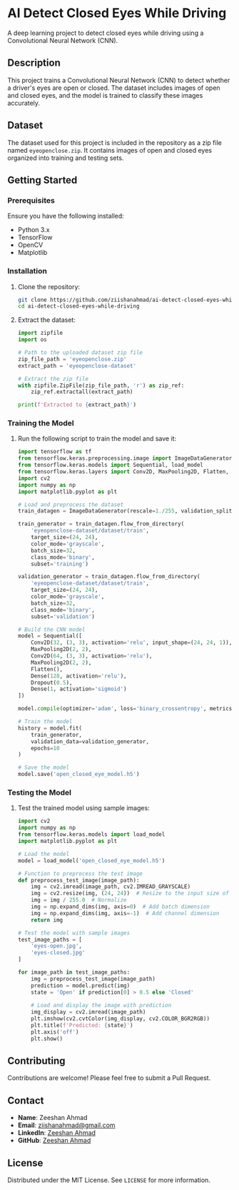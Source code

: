 # AI Detect Closed Eyes While Driving

A deep learning project to detect closed eyes while driving using a Convolutional Neural Network (CNN).

## Description

This project trains a Convolutional Neural Network (CNN) to detect whether a driver's eyes are open or closed. The dataset includes images of open and closed eyes, and the model is trained to classify these images accurately.

## Dataset

The dataset used for this project is included in the repository as a zip file named `eyeopenclose.zip`. It contains images of open and closed eyes organized into training and testing sets.

## Getting Started

### Prerequisites

Ensure you have the following installed:
- Python 3.x
- TensorFlow
- OpenCV
- Matplotlib

### Installation

1. Clone the repository:
   ```sh
   git clone https://github.com/ziishanahmad/ai-detect-closed-eyes-while-driving.git
   cd ai-detect-closed-eyes-while-driving
   ```

2. Extract the dataset:
   ```python
   import zipfile
   import os

   # Path to the uploaded dataset zip file
   zip_file_path = 'eyeopenclose.zip'
   extract_path = 'eyeopenclose-dataset'

   # Extract the zip file
   with zipfile.ZipFile(zip_file_path, 'r') as zip_ref:
       zip_ref.extractall(extract_path)

   print(f'Extracted to {extract_path}')
   ```

### Training the Model

1. Run the following script to train the model and save it:
   ```python
   import tensorflow as tf
   from tensorflow.keras.preprocessing.image import ImageDataGenerator
   from tensorflow.keras.models import Sequential, load_model
   from tensorflow.keras.layers import Conv2D, MaxPooling2D, Flatten, Dense, Dropout
   import cv2
   import numpy as np
   import matplotlib.pyplot as plt

   # Load and preprocess the dataset
   train_datagen = ImageDataGenerator(rescale=1./255, validation_split=0.2)

   train_generator = train_datagen.flow_from_directory(
       'eyeopenclose-dataset/dataset/train', 
       target_size=(24, 24), 
       color_mode='grayscale', 
       batch_size=32, 
       class_mode='binary',
       subset='training')

   validation_generator = train_datagen.flow_from_directory(
       'eyeopenclose-dataset/dataset/train', 
       target_size=(24, 24), 
       color_mode='grayscale', 
       batch_size=32, 
       class_mode='binary',
       subset='validation')

   # Build the CNN model
   model = Sequential([
       Conv2D(32, (3, 3), activation='relu', input_shape=(24, 24, 1)),
       MaxPooling2D(2, 2),
       Conv2D(64, (3, 3), activation='relu'),
       MaxPooling2D(2, 2),
       Flatten(),
       Dense(128, activation='relu'),
       Dropout(0.5),
       Dense(1, activation='sigmoid')
   ])

   model.compile(optimizer='adam', loss='binary_crossentropy', metrics=['accuracy'])

   # Train the model
   history = model.fit(
       train_generator,
       validation_data=validation_generator,
       epochs=10
   )

   # Save the model
   model.save('open_closed_eye_model.h5')
   ```

### Testing the Model

1. Test the trained model using sample images:
   ```python
   import cv2
   import numpy as np
   from tensorflow.keras.models import load_model
   import matplotlib.pyplot as plt

   # Load the model
   model = load_model('open_closed_eye_model.h5')

   # Function to preprocess the test image
   def preprocess_test_image(image_path):
       img = cv2.imread(image_path, cv2.IMREAD_GRAYSCALE)
       img = cv2.resize(img, (24, 24))  # Resize to the input size of the model
       img = img / 255.0  # Normalize
       img = np.expand_dims(img, axis=0)  # Add batch dimension
       img = np.expand_dims(img, axis=-1)  # Add channel dimension
       return img

   # Test the model with sample images
   test_image_paths = [
       'eyes-open.jpg',
       'eyes-closed.jpg'
   ]

   for image_path in test_image_paths:
       img = preprocess_test_image(image_path)
       prediction = model.predict(img)
       state = 'Open' if prediction[0] > 0.5 else 'Closed'
       
       # Load and display the image with prediction
       img_display = cv2.imread(image_path)
       plt.imshow(cv2.cvtColor(img_display, cv2.COLOR_BGR2RGB))
       plt.title(f'Predicted: {state}')
       plt.axis('off')
       plt.show()
   ```

## Contributing

Contributions are welcome! Please feel free to submit a Pull Request.

## Contact

- **Name**: Zeeshan Ahmad
- **Email**: ziishanahmad@gmail.com
- **LinkedIn**: [Zeeshan Ahmad](https://www.linkedin.com/in/ziishanahmad/)
- **GitHub**: [Zeeshan Ahmad](https://github.com/ziishanahmad)

## License

Distributed under the MIT License. See `LICENSE` for more information.
```

